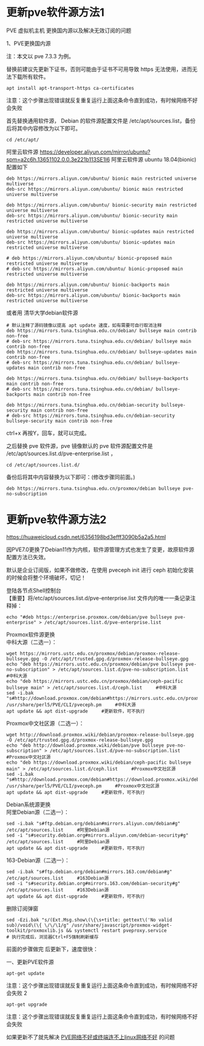 # 更新pve软件源方法1



PVE 虚拟机主机 更换国内源以及解决无效订阅的问题

1、PVE更换国内源

 注：本文以 pve 7.3.3 为例。

替换前建议先更新下证书，否则可能由于证书不可用导致 https 无法使用，进而无法下载所有软件。

```
apt install apt-transport-https ca-certificates
```
注意：这个步骤出现错误就反复重复运行上面这条命令直到成功，有时候网络不好会失败

首先替换通用软件源， Debian 的软件源配置文件是 /etc/apt/sources.list，备份后将其中内容修改为以下即可。

```
cd /etc/apt/
```





阿里云软件源
https://developer.aliyun.com/mirror/ubuntu?spm=a2c6h.13651102.0.0.3e221b113SE1l6
阿里云软件源
ubuntu 18.04(bionic) 配置如下

```
deb https://mirrors.aliyun.com/ubuntu/ bionic main restricted universe multiverse
deb-src https://mirrors.aliyun.com/ubuntu/ bionic main restricted universe multiverse

deb https://mirrors.aliyun.com/ubuntu/ bionic-security main restricted universe multiverse
deb-src https://mirrors.aliyun.com/ubuntu/ bionic-security main restricted universe multiverse

deb https://mirrors.aliyun.com/ubuntu/ bionic-updates main restricted universe multiverse
deb-src https://mirrors.aliyun.com/ubuntu/ bionic-updates main restricted universe multiverse

# deb https://mirrors.aliyun.com/ubuntu/ bionic-proposed main restricted universe multiverse
# deb-src https://mirrors.aliyun.com/ubuntu/ bionic-proposed main restricted universe multiverse

deb https://mirrors.aliyun.com/ubuntu/ bionic-backports main restricted universe multiverse
deb-src https://mirrors.aliyun.com/ubuntu/ bionic-backports main restricted universe multiverse
```


或者用
清华大学debian软件源
```
# 默认注释了源码镜像以提高 apt update 速度，如有需要可自行取消注释
deb https://mirrors.tuna.tsinghua.edu.cn/debian/ bullseye main contrib non-free
# deb-src https://mirrors.tuna.tsinghua.edu.cn/debian/ bullseye main contrib non-free
deb https://mirrors.tuna.tsinghua.edu.cn/debian/ bullseye-updates main contrib non-free
# deb-src https://mirrors.tuna.tsinghua.edu.cn/debian/ bullseye-updates main contrib non-free

deb https://mirrors.tuna.tsinghua.edu.cn/debian/ bullseye-backports main contrib non-free
# deb-src https://mirrors.tuna.tsinghua.edu.cn/debian/ bullseye-backports main contrib non-free

deb https://mirrors.tuna.tsinghua.edu.cn/debian-security bullseye-security main contrib non-free
# deb-src https://mirrors.tuna.tsinghua.edu.cn/debian-security bullseye-security main contrib non-free
```












 ctrl+x 再按Y，回车，就可以完成。

之后替换 pve 软件源，pve 镜像默认的 pve 软件源配置文件是 /etc/apt/sources.list.d/pve-enterprise.list ，

```
cd /etc/apt/sources.list.d/
```




备份后将其中内容替换为以下即可：(修改步骤同前面。)
```
deb https://mirrors.tuna.tsinghua.edu.cn/proxmox/debian bullseye pve-no-subscription
```


# 更新pve软件源方法2

https://huaweicloud.csdn.net/6356198bd3efff3090b5a2a5.html

因PVE7.0更换了Debian11作为内核，软件源管理方式也发生了变更，故原软件源配置方法已失效。

默认是企业订阅版，如果不做修改，在使用 pveceph init 进行 ceph 初始化安装的时候会将整个环境破坏，切记！

登陆各节点Shell控制台  
【重要】将/etc/apt/sources.list.d/pve-enterprise.list 文件内的唯一一条记录注释掉：

```
echo "#deb https://enterprise.proxmox.com/debian/pve bullseye pve-enterprise" > /etc/apt/sources.list.d/pve-enterprise.list
```




Proxmox软件源更换  
中科大源（二选一）：

```
wget https://mirrors.ustc.edu.cn/proxmox/debian/proxmox-release-bullseye.gpg -O /etc/apt/trusted.gpg.d/proxmox-release-bullseye.gpg
echo "deb https://mirrors.ustc.edu.cn/proxmox/debian/pve bullseye pve-no-subscription" > /etc/apt/sources.list.d/pve-no-subscription.list     #中科大源
echo "deb https://mirrors.ustc.edu.cn/proxmox/debian/ceph-pacific bullseye main" > /etc/apt/sources.list.d/ceph.list     #中科大源
sed -i.bak "s#http://download.proxmox.com/debian#https://mirrors.ustc.edu.cn/proxmox/debian#g" /usr/share/perl5/PVE/CLI/pveceph.pm     #中科大源
apt update && apt dist-upgrade     #更新软件，可不执行
```


Proxmox中文社区源（二选一）：

```
wget http://download.proxmox.wiki/debian/proxmox-release-bullseye.gpg -O /etc/apt/trusted.gpg.d/proxmox-release-bullseye.gpg
echo "deb http://download.proxmox.wiki/debian/pve bullseye pve-no-subscription" > /etc/apt/sources.list.d/pve-no-subscription.list     #Proxmox中文社区源
echo "deb https://download.proxmox.wiki/debian/ceph-pacific bullseye main" > /etc/apt/sources.list.d/ceph.list     #Proxmox中文社区源
sed -i.bak "s#http://download.proxmox.com/debian#https://download.proxmox.wiki/debian#g" /usr/share/perl5/PVE/CLI/pveceph.pm     #Proxmox中文社区源
apt update && apt dist-upgrade     #更新软件，可不执行
```


Debian系统源更换  
阿里Debian源（二选一）：
```
sed -i.bak "s#ftp.debian.org/debian#mirrors.aliyun.com/debian#g" /etc/apt/sources.list     #阿里Debian源
sed -i "s#security.debian.org#mirrors.aliyun.com/debian-security#g" /etc/apt/sources.list     #阿里Debian源
apt update && apt dist-upgrade     #更新软件，可不执行
```


163-Debian源（二选一）：
```
sed -i.bak "s#ftp.debian.org/debian#mirrors.163.com/debian#g" /etc/apt/sources.list     #163Debian源
sed -i "s#security.debian.org#mirrors.163.com/debian-security#g" /etc/apt/sources.list     #163Debian源
apt update && apt dist-upgrade     #更新软件，可不执行
```

删除订阅弹窗
```
sed -Ezi.bak "s/(Ext.Msg.show\(\{\s+title: gettext\('No valid sub)/void\(\{ \/\/\1/g" /usr/share/javascript/proxmox-widget-toolkit/proxmoxlib.js && systemctl restart pveproxy.service
# 执行完成后，浏览器Ctrl+F5强制刷新缓存
```

前面的步骤做完
后更新下，速度很快：

一、更新PVE软件源

```
apt-get update
```
注意：这个步骤出现错误就反复重复运行上面这条命令直到成功，有时候网络不好会失败
2
```
apt-get upgrade
```
注意：这个步骤出现错误就反复重复运行上面这条命令直到成功，有时候网络不好会失败

如果更新不了就先解决
[PVE网络不好或终端连不上linux网络不好](PVE网络不好或终端连不上linux网络不好.md)
的问题